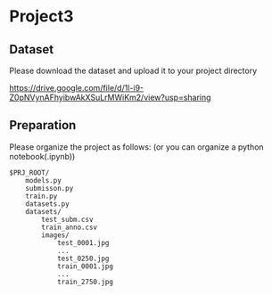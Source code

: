 # Project3

## Dataset

Please download the dataset and upload it to your project directory

https://drive.google.com/file/d/1l-i9-Z0pNVynAFhyibwAkXSuLrMWiKm2/view?usp=sharing

## Preparation

Please organize the project as follows:
(or you can organize a python notebook(.ipynb))

```
$PRJ_ROOT/
    models.py
    submisson.py
    train.py
    datasets.py 
    datasets/
        test_subm.csv
        train_anno.csv
        images/
            test_0001.jpg
            ...
            test_0250.jpg
            train_0001.jpg
            ...
            train_2750.jpg
```

